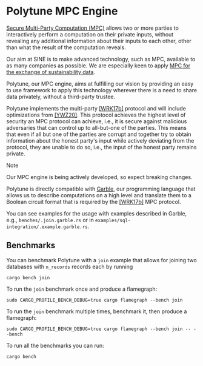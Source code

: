 # Polytune MPC Engine

[Secure Multi-Party Computation (MPC)](https://sine.foundation/library/002-smpc) allows two or more parties to interactively perform a computation on their private inputs, without revealing any additional information about their inputs to each other, other than what the result of the computation reveals.

Our aim at SINE is to make advanced technology, such as MPC, available to as many companies as possible. We are especially keen to apply  [MPC for the exchange of sustainability data](https://sine.foundation/library/sine-is-partnering-with-wbcsd-to-decarbonise-the-economy).

Polytune, our MPC engine, aims at fulfilling our vision by providing an easy to use framework to apply this technology wherever there is a need to share data privately, without a third-party trustee.

Polytune implements the multi-party [[WRK17b]](https://eprint.iacr.org/2017/189.pdf) protocol and will include optimizations from [[YWZ20]](https://eprint.iacr.org/2019/1104.pdf). This protocol achieves the highest level of security an MPC protocol can achieve, i.e., it is secure against malicious adversaries that can control up to all-but-one of the parties. This means that even if all but one of the parties are corrupt and together try to obtain information about the honest party's input while actively deviating from the protocol, they are unable to do so, i.e., the input of the honest party remains private.

> [!NOTE]
> Our MPC engine is being actively developed, so expect breaking changes.

Polytune is directly compatible with [Garble](https://github.com/sine-fdn/garble-lang), our programming language that allows us to describe computations on a high level and translate them to a Boolean circuit format that is required by the [[WRK17b]](https://eprint.iacr.org/2017/189.pdf) MPC protocol.

You can see examples for the usage with examples described in Garble, e.g., `benches/.join.garble.rs` or in `examples/sql-integration/.example.garble.rs`.

## Benchmarks


You can benchmark Polytune with a `join` example that allows for joining two databases with `n_records` records each by running

```
cargo bench join
```

To run the `join` benchmark once and produce a flamegraph:

```
sudo CARGO_PROFILE_BENCH_DEBUG=true cargo flamegraph --bench join
```

To run the `join` benchmark multiple times, benchmark it, then produce a flamegraph:

```
sudo CARGO_PROFILE_BENCH_DEBUG=true cargo flamegraph --bench join -- --bench
```


To run all the benchmarks you can run:

```
cargo bench
```

